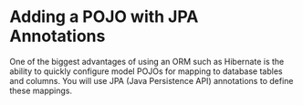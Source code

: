 # Adding a POJO with JPA Annotations

One of the biggest advantages of using an ORM such as Hibernate is the ability to quickly configure model POJOs for mapping to database tables and columns. You will use JPA (Java Persistence API) annotations to define these mappings.